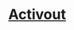 # [Activout](https://docs.google.com/presentation/d/19AhXiyBUhoWLQ_UkNNGNAgObQwEJ6yOcZr9fqNGmxFA/edit#slide=id.p)
